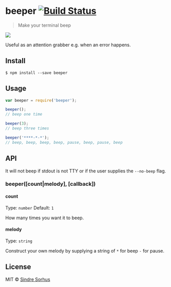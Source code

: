 # beeper [![Build Status](https://travis-ci.org/sindresorhus/beeper.svg?branch=master)](https://travis-ci.org/sindresorhus/beeper)

> Make your terminal beep

![](https://cloud.githubusercontent.com/assets/170270/5261236/f8471100-7a49-11e4-81af-96cd09a522d9.gif)

Useful as an attention grabber e.g. when an error happens.

## Install

```
$ npm install --save beeper
```

## Usage

```js
var beeper = require('beeper');

beeper();
// beep one time

beeper(3);
// beep three times

beeper('****-*-*');
// beep, beep, beep, beep, pause, beep, pause, beep
```

## API

It will not beep if stdout is not TTY or if the user supplies the `--no-beep` flag.

### beeper([count|melody], [callback])

#### count

Type: `number`
Default: `1`

How many times you want it to beep.

#### melody

Type: `string`

Construct your own melody by supplying a string of `*` for beep `-` for pause.

## License

MIT © [Sindre Sorhus](http://sindresorhus.com)